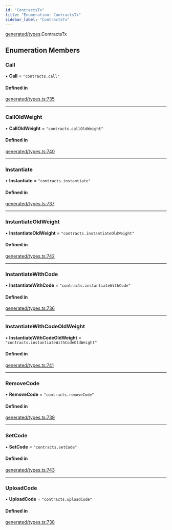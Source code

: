 ```yaml
---
id: "ContractsTx"
title: "Enumeration: ContractsTx"
sidebar_label: "ContractsTx"
---
```


[generated/types](../../../../modules/Generated/Types/Types.md).ContractsTx

## Enumeration Members

### Call

• **Call** = ``"contracts.call"``

#### Defined in

[generated/types.ts:735](https://github.com/PolymeshAssociation/polymesh-sdk/blob/95e180d28/src/generated/types.ts#L735)

___

### CallOldWeight

• **CallOldWeight** = ``"contracts.callOldWeight"``

#### Defined in

[generated/types.ts:740](https://github.com/PolymeshAssociation/polymesh-sdk/blob/95e180d28/src/generated/types.ts#L740)

___

### Instantiate

• **Instantiate** = ``"contracts.instantiate"``

#### Defined in

[generated/types.ts:737](https://github.com/PolymeshAssociation/polymesh-sdk/blob/95e180d28/src/generated/types.ts#L737)

___

### InstantiateOldWeight

• **InstantiateOldWeight** = ``"contracts.instantiateOldWeight"``

#### Defined in

[generated/types.ts:742](https://github.com/PolymeshAssociation/polymesh-sdk/blob/95e180d28/src/generated/types.ts#L742)

___

### InstantiateWithCode

• **InstantiateWithCode** = ``"contracts.instantiateWithCode"``

#### Defined in

[generated/types.ts:736](https://github.com/PolymeshAssociation/polymesh-sdk/blob/95e180d28/src/generated/types.ts#L736)

___

### InstantiateWithCodeOldWeight

• **InstantiateWithCodeOldWeight** = ``"contracts.instantiateWithCodeOldWeight"``

#### Defined in

[generated/types.ts:741](https://github.com/PolymeshAssociation/polymesh-sdk/blob/95e180d28/src/generated/types.ts#L741)

___

### RemoveCode

• **RemoveCode** = ``"contracts.removeCode"``

#### Defined in

[generated/types.ts:739](https://github.com/PolymeshAssociation/polymesh-sdk/blob/95e180d28/src/generated/types.ts#L739)

___

### SetCode

• **SetCode** = ``"contracts.setCode"``

#### Defined in

[generated/types.ts:743](https://github.com/PolymeshAssociation/polymesh-sdk/blob/95e180d28/src/generated/types.ts#L743)

___

### UploadCode

• **UploadCode** = ``"contracts.uploadCode"``

#### Defined in

[generated/types.ts:738](https://github.com/PolymeshAssociation/polymesh-sdk/blob/95e180d28/src/generated/types.ts#L738)
